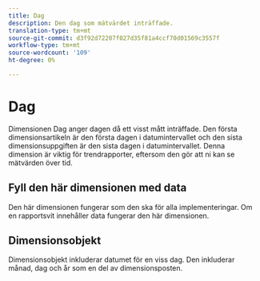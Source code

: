```yaml
---
title: Dag
description: Den dag som mätvärdet inträffade.
translation-type: tm+mt
source-git-commit: d3f92d72207f027d35f81a4ccf70d01569c3557f
workflow-type: tm+mt
source-wordcount: '109'
ht-degree: 0%

---
```



# Dag

Dimensionen Dag anger dagen då ett visst mått inträffade. Den första dimensionsartikeln är den första dagen i datumintervallet och den sista dimensionsuppgiften är den sista dagen i datumintervallet. Denna dimension är viktig för trendrapporter, eftersom den gör att ni kan se mätvärden över tid.

## Fyll den här dimensionen med data

Den här dimensionen fungerar som den ska för alla implementeringar. Om en rapportsvit innehåller data fungerar den här dimensionen.

## Dimensionsobjekt

Dimensionsobjekt inkluderar datumet för en viss dag. Den inkluderar månad, dag och år som en del av dimensionsposten.
